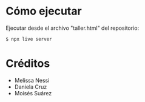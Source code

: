 # Cómo ejecutar
Ejecutar desde el archivo "taller.html" del repositorio:
```bash
$ npx live server
```
# Créditos
- Melissa Nessi
- Daniela Cruz
- Moisés Suárez
